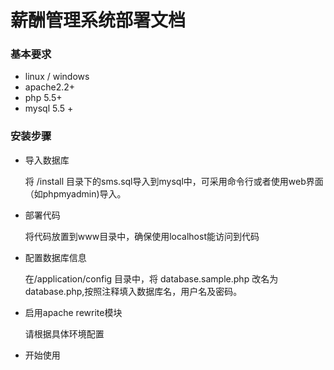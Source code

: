 薪酬管理系统部署文档
========================

### 基本要求

- linux / windows
- apache2.2+
- php 5.5+
- mysql 5.5 +

### 安装步骤
- 导入数据库

 	将 /install 目录下的sms.sql导入到mysql中，可采用命令行或者使用web界面（如phpmyadmin)导入。

- 部署代码
	
	将代码放置到www目录中，确保使用localhost能访问到代码

- 配置数据库信息
   
	在/application/config 目录中，将 database.sample.php 改名为 database.php,按照注释填入数据库名，用户名及密码。

- 启用apache rewrite模块

	请根据具体环境配置
	
- 开始使用